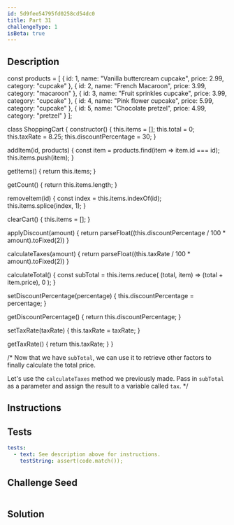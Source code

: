```yaml
---
id: 5d9fee54795fd0258cd54dc0
title: Part 31
challengeType: 1
isBeta: true
---
```


## Description
<section id='description'>

const products = [
  {
    id: 1,
    name: "Vanilla buttercream cupcake",
    price: 2.99,
    category: "cupcake"
  },
  {
    id: 2,
    name: "French Macaroon",
    price: 3.99,
    category: "macaroon"
  },
  {
    id: 3,
    name: "Fruit sprinkles cupcake",
    price: 3.99,
    category: "cupcake"
  },
  {
    id: 4,
    name: "Pink flower cupcake",
    price: 5.99,
    category: "cupcake"
  },
  {
    id: 5,
    name: "Chocolate pretzel",
    price: 4.99,
    category: "pretzel"
  }
];

class ShoppingCart {
  constructor() {
    this.items = [];
    this.total = 0;
    this.taxRate = 8.25;
    this.discountPercentage = 30;
  }

  addItem(id, products) {
    const item = products.find(item => item.id === id);
    this.items.push(item);
  }

  getItems() {
    return this.items;
  }

  getCount() {
    return this.items.length;
  }

  removeItem(id) {
    const index = this.items.indexOf(id);
    this.items.splice(index, 1);
  }

  clearCart() {
    this.items = [];
  }

  applyDiscount(amount) {
    return parseFloat((this.discountPercentage / 100 * amount).toFixed(2))
  }

  calculateTaxes(amount) {
    return parseFloat((this.taxRate / 100 * amount).toFixed(2))
  }

  calculateTotal() {
    const subTotal = this.items.reduce(
      (total, item) => (total + item.price),
      0
    );
  }

  setDiscountPercentage(percentage) {
    this.discountPercentage = percentage;
  }

  getDiscountPercentage() {
    return this.discountPercentage;
  }

  setTaxRate(taxRate) {
    this.taxRate = taxRate;
  }

  getTaxRate() {
    return this.taxRate;
  }
}

/*
  Now that we have `subTotal`, we can use it to retrieve other factors to finally calculate the total price.

  Let's use the `calculateTaxes` method we previously made. Pass in `subTotal` as a parameter and assign the result to a variable called `tax`.
*/


</section>

## Instructions
<section id='instructions'>
</section>

## Tests
<section id='tests'>

```yml
tests:
  - text: See description above for instructions.
    testString: assert(code.match());

```

</section>

## Challenge Seed
<section id='challengeSeed'>

<div id='js-seed'>

```js

```

</div>
</section>


## Solution
<section id='solution'>

```js

```

</section>
